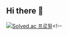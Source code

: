 ## Hi there 👋
[![Solved.ac
프로필](http://mazassumnida.wtf/api/v2/generate_badge?boj=rlawodud)](https://solved.ac/rlawodud)<!--
